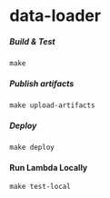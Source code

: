# data-loader

##### Build & Test

```
make
```

##### Publish artifacts

```
make upload-artifacts
```

##### Deploy
```
make deploy
```

#### Run Lambda Locally
```
make test-local
```

